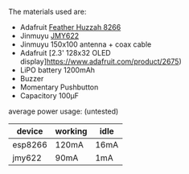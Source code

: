 The materials used are:

- Adafruit [Feather Huzzah 8266](https://www.adafruit.com/product/2821)
- Jinmuyu [JMY622](http://www.jinmuyu.com/hf-rfid-modules/jmy622.html)
- Jinmuyu 150x100 antenna + coax cable
- Adafruit [2.3' 128x32 OLED display]https://www.adafruit.com/product/2675)
- LiPO battery 1200mAh
- Buzzer
- Momentary Pushbutton
- Capacitory 100µF

average power usage: (untested)

| device | working | idle |
|--------|-------|--------|
| esp8266 | 120mA | 16mA |
| jmy622 | 90mA | 1mA |

